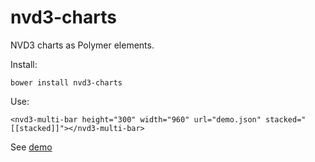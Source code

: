 # nvd3-charts

NVD3 charts as Polymer elements.

Install:

    bower install nvd3-charts
    
Use:

    <nvd3-multi-bar height="300" width="960" url="demo.json" stacked="[[stacked]]"></nvd3-multi-bar>

See [demo](http://jaysunsyn.github.io/nvd3-charts/components/nvd3-charts/)
